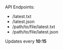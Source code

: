 API Endpoints:
 - /latest.txt
 - /latest.json
 - /path/to/file/latest.txt
 - /path/to/file/latest.json

Updates every **10:15**
